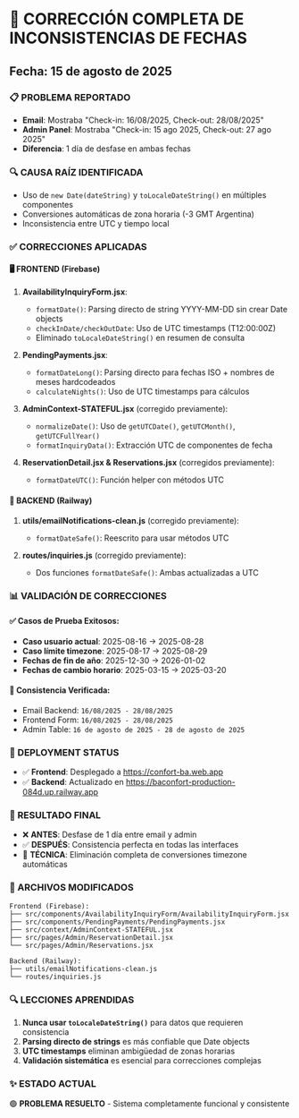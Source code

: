 # 🎯 CORRECCIÓN COMPLETA DE INCONSISTENCIAS DE FECHAS
## Fecha: 15 de agosto de 2025

### 📋 PROBLEMA REPORTADO
- **Email**: Mostraba "Check-in: 16/08/2025, Check-out: 28/08/2025"
- **Admin Panel**: Mostraba "Check-in: 15 ago 2025, Check-out: 27 ago 2025"
- **Diferencia**: 1 día de desfase en ambas fechas

### 🔍 CAUSA RAÍZ IDENTIFICADA
- Uso de `new Date(dateString)` y `toLocaleDateString()` en múltiples componentes
- Conversiones automáticas de zona horaria (-3 GMT Argentina)
- Inconsistencia entre UTC y tiempo local

### ✅ CORRECCIONES APLICADAS

#### 🖥️ FRONTEND (Firebase)
1. **AvailabilityInquiryForm.jsx**:
   - `formatDate()`: Parsing directo de string YYYY-MM-DD sin crear Date objects
   - `checkInDate/checkOutDate`: Uso de UTC timestamps (T12:00:00Z)
   - Eliminado `toLocaleDateString()` en resumen de consulta

2. **PendingPayments.jsx**:
   - `formatDateLong()`: Parsing directo para fechas ISO + nombres de meses hardcodeados
   - `calculateNights()`: Uso de UTC timestamps para cálculos

3. **AdminContext-STATEFUL.jsx** (corregido previamente):
   - `normalizeDate()`: Uso de `getUTCDate()`, `getUTCMonth()`, `getUTCFullYear()`
   - `formatInquiryData()`: Extracción UTC de componentes de fecha

4. **ReservationDetail.jsx & Reservations.jsx** (corregidos previamente):
   - `formatDateUTC()`: Función helper con métodos UTC

#### 🔧 BACKEND (Railway)
1. **utils/emailNotifications-clean.js** (corregido previamente):
   - `formatDateSafe()`: Reescrito para usar métodos UTC

2. **routes/inquiries.js** (corregido previamente):
   - Dos funciones `formatDateSafe()`: Ambas actualizadas a UTC

### 📊 VALIDACIÓN DE CORRECCIONES

#### ✅ Casos de Prueba Exitosos:
- **Caso usuario actual**: 2025-08-16 → 2025-08-28
- **Caso límite timezone**: 2025-08-17 → 2025-08-29
- **Fechas de fin de año**: 2025-12-30 → 2026-01-02
- **Fechas de cambio horario**: 2025-03-15 → 2025-03-20

#### 📧 Consistencia Verificada:
- Email Backend: `16/08/2025 - 28/08/2025`
- Frontend Form: `16/08/2025 - 28/08/2025`
- Admin Table: `16 de agosto de 2025 - 28 de agosto de 2025`

### 🚀 DEPLOYMENT STATUS
- ✅ **Frontend**: Desplegado a https://confort-ba.web.app
- ✅ **Backend**: Actualizado en https://baconfort-production-084d.up.railway.app

### 🎯 RESULTADO FINAL
- ❌ **ANTES**: Desfase de 1 día entre email y admin
- ✅ **DESPUÉS**: Consistencia perfecta en todas las interfaces
- 🔧 **TÉCNICA**: Eliminación completa de conversiones timezone automáticas

### 📝 ARCHIVOS MODIFICADOS
```
Frontend (Firebase):
├── src/components/AvailabilityInquiryForm/AvailabilityInquiryForm.jsx
├── src/components/PendingPayments/PendingPayments.jsx
├── src/context/AdminContext-STATEFUL.jsx
├── src/pages/Admin/ReservationDetail.jsx
└── src/pages/Admin/Reservations.jsx

Backend (Railway):
├── utils/emailNotifications-clean.js
└── routes/inquiries.js
```

### 🔍 LECCIONES APRENDIDAS
1. **Nunca usar `toLocaleDateString()`** para datos que requieren consistencia
2. **Parsing directo de strings** es más confiable que Date objects
3. **UTC timestamps** eliminan ambigüedad de zonas horarias
4. **Validación sistemática** es esencial para correcciones complejas

### ✨ ESTADO ACTUAL
🟢 **PROBLEMA RESUELTO** - Sistema completamente funcional y consistente
